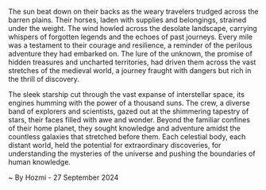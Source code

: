 
The sun beat down on their backs as the weary travelers trudged across the barren plains. Their horses, laden with supplies and belongings, strained under the weight. The wind howled across the desolate landscape, carrying whispers of forgotten legends and the echoes of past journeys. Every mile was a testament to their courage and resilience, a reminder of the perilous adventure they had embarked on. The lure of the unknown, the promise of hidden treasures and uncharted territories, had driven them across the vast stretches of the medieval world, a journey fraught with dangers but rich in the thrill of discovery.

The sleek starship cut through the vast expanse of interstellar space, its engines humming with the power of a thousand suns. The crew, a diverse band of explorers and scientists, gazed out at the shimmering tapestry of stars, their faces filled with awe and wonder. Beyond the familiar confines of their home planet, they sought knowledge and adventure amidst the countless galaxies that stretched before them. Each celestial body, each distant world, held the potential for extraordinary discoveries, for understanding the mysteries of the universe and pushing the boundaries of human knowledge.  

~ By Hozmi - 27 September 2024

